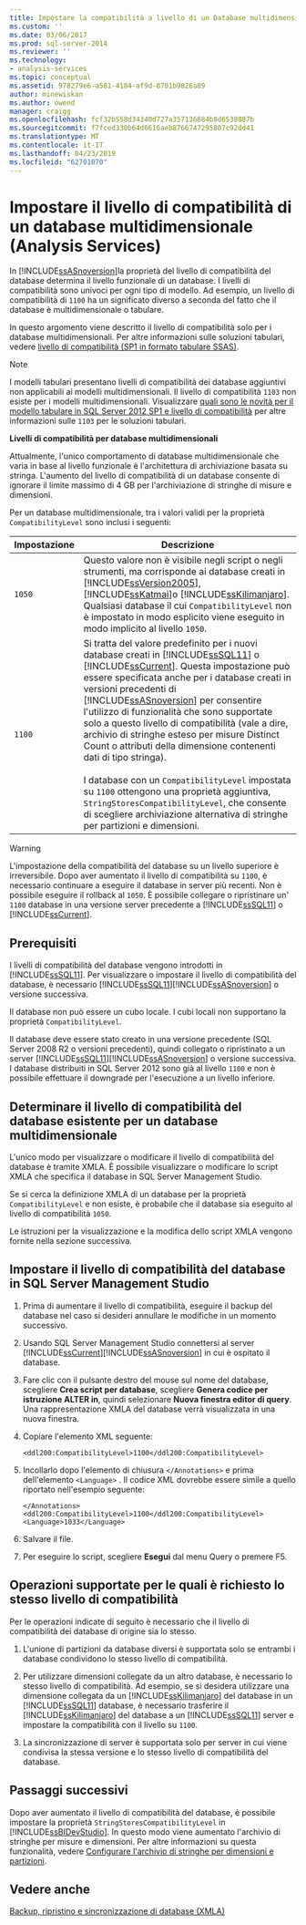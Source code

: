 ```yaml
---
title: Impostare la compatibilità a livello di un Database multidimensionale (Analysis Services) | Microsoft Docs
ms.custom: ''
ms.date: 03/06/2017
ms.prod: sql-server-2014
ms.reviewer: ''
ms.technology:
- analysis-services
ms.topic: conceptual
ms.assetid: 978279e6-a581-4184-af9d-8701b9826a89
author: minewiskan
ms.author: owend
manager: craigg
ms.openlocfilehash: fcf32b558d34340d727a357136884b8d6530887b
ms.sourcegitcommit: f7fced330b64d6616aeb8766747295807c92dd41
ms.translationtype: MT
ms.contentlocale: it-IT
ms.lasthandoff: 04/23/2019
ms.locfileid: "62701070"
---
```

# <a name="set-the-compatibility-level-of-a-multidimensional-database-analysis-services"></a>Impostare il livello di compatibilità di un database multidimensionale (Analysis Services)
  In [!INCLUDE[ssASnoversion](../../includes/ssasnoversion-md.md)]la proprietà del livello di compatibilità del database determina il livello funzionale di un database. I livelli di compatibilità sono univoci per ogni tipo di modello. Ad esempio, un livello di compatibilità di `1100` ha un significato diverso a seconda del fatto che il database è multidimensionale o tabulare.  
  
 In questo argomento viene descritto il livello di compatibilità solo per i database multidimensionali. Per altre informazioni sulle soluzioni tabulari, vedere [livello di compatibilità &#40;SP1 in formato tabulare SSAS&#41;](../tabular-models/compatibility-level-for-tabular-models-in-analysis-services.md).  
  
> [!NOTE]  
>  I modelli tabulari presentano livelli di compatibilità dei database aggiuntivi non applicabili ai modelli multidimensionali. Il livello di compatibilità `1103` non esiste per i modelli multidimensionali. Visualizzare [quali sono le novità per il modello tabulare in SQL Server 2012 SP1 e livello di compatibilità](https://go.microsoft.com/fwlink/?LinkId=301727) per altre informazioni sulle `1103` per le soluzioni tabulari.  
  
 **Livelli di compatibilità per database multidimensionali**  
  
 Attualmente, l'unico comportamento di database multidimensionale che varia in base al livello funzionale è l'architettura di archiviazione basata su stringa. L'aumento del livello di compatibilità di un database consente di ignorare il limite massimo di 4 GB per l'archiviazione di stringhe di misure e dimensioni.  
  
 Per un database multidimensionale, tra i valori validi per la proprietà `CompatibilityLevel` sono inclusi i seguenti:  
  
|Impostazione|Descrizione|  
|-------------|-----------------|  
|`1050`|Questo valore non è visibile negli script o negli strumenti, ma corrisponde ai database creati in [!INCLUDE[ssVersion2005](../../includes/ssversion2005-md.md)], [!INCLUDE[ssKatmai](../../includes/sskatmai-md.md)]o [!INCLUDE[ssKilimanjaro](../../includes/sskilimanjaro-md.md)]. Qualsiasi database il cui `CompatibilityLevel` non è impostato in modo esplicito viene eseguito in modo implicito al livello `1050`.|  
|`1100`|Si tratta del valore predefinito per i nuovi database creati in [!INCLUDE[ssSQL11](../../includes/sssql11-md.md)] o [!INCLUDE[ssCurrent](../../includes/sscurrent-md.md)]. Questa impostazione può essere specificata anche per i database creati in versioni precedenti di [!INCLUDE[ssASnoversion](../../includes/ssasnoversion-md.md)] per consentire l'utilizzo di funzionalità che sono supportate solo a questo livello di compatibilità (vale a dire, archivio di stringhe esteso per misure Distinct Count o attributi della dimensione contenenti dati di tipo stringa).<br /><br /> I database con un `CompatibilityLevel` impostata su `1100` ottengono una proprietà aggiuntiva, `StringStoresCompatibilityLevel`, che consente di scegliere archiviazione alternativa di stringhe per partizioni e dimensioni.|  
  
> [!WARNING]  
>  L'impostazione della compatibilità del database su un livello superiore è irreversibile. Dopo aver aumentato il livello di compatibilità su `1100`, è necessario continuare a eseguire il database in server più recenti. Non è possibile eseguire il rollback al `1050`. È possibile collegare o ripristinare un' `1100` database in una versione server precedente a [!INCLUDE[ssSQL11](../../includes/sssql11-md.md)] o [!INCLUDE[ssCurrent](../../includes/sscurrent-md.md)].  
  
## <a name="prerequisites"></a>Prerequisiti  
 I livelli di compatibilità del database vengono introdotti in [!INCLUDE[ssSQL11](../../includes/sssql11-md.md)]. Per visualizzare o impostare il livello di compatibilità del database, è necessario [!INCLUDE[ssSQL11](../../includes/sssql11-md.md)][!INCLUDE[ssASnoversion](../../includes/ssasnoversion-md.md)] o versione successiva.  
  
 Il database non può essere un cubo locale. I cubi locali non supportano la proprietà `CompatibilityLevel`.  
  
 Il database deve essere stato creato in una versione precedente (SQL Server 2008 R2 o versioni precedenti), quindi collegato o ripristinato a un server [!INCLUDE[ssSQL11](../../includes/sssql11-md.md)][!INCLUDE[ssASnoversion](../../includes/ssasnoversion-md.md)] o versione successiva. I database distribuiti in SQL Server 2012 sono già al livello `1100` e non è possibile effettuare il downgrade per l'esecuzione a un livello inferiore.  
  
## <a name="determine-the-existing-database-compatibility-level-for-a-multidimensional-database"></a>Determinare il livello di compatibilità del database esistente per un database multidimensionale  
 L'unico modo per visualizzare o modificare il livello di compatibilità del database è tramite XMLA. È possibile visualizzare o modificare lo script XMLA che specifica il database in SQL Server Management Studio.  
  
 Se si cerca la definizione XMLA di un database per la proprietà `CompatibilityLevel` e non esiste, è probabile che il database sia eseguito al livello di compatibilità `1050`.  
  
 Le istruzioni per la visualizzazione e la modifica dello script XMLA vengono fornite nella sezione successiva.  
  
## <a name="set-the-database-compatibility-level-in-sql-server-management-studio"></a>Impostare il livello di compatibilità del database in SQL Server Management Studio  
  
1.  Prima di aumentare il livello di compatibilità, eseguire il backup del database nel caso si desideri annullare le modifiche in un momento successivo.  
  
2.  Usando SQL Server Management Studio connettersi al server [!INCLUDE[ssCurrent](../../includes/sscurrent-md.md)][!INCLUDE[ssASnoversion](../../includes/ssasnoversion-md.md)] in cui è ospitato il database.  
  
3.  Fare clic con il pulsante destro del mouse sul nome del database, scegliere **Crea script per database**, scegliere **Genera codice per istruzione ALTER in**, quindi selezionare **Nuova finestra editor di query**. Una rappresentazione XMLA del database verrà visualizzata in una nuova finestra.  
  
4.  Copiare l'elemento XML seguente:  
  
    ```  
    <ddl200:CompatibilityLevel>1100</ddl200:CompatibilityLevel>  
    ```  
  
5.  Incollarlo dopo l'elemento di chiusura `</Annotations>` e prima dell'elemento `<Language>` . Il codice XML dovrebbe essere simile a quello riportato nell'esempio seguente:  
  
    ```  
    </Annotations>  
    <ddl200:CompatibilityLevel>1100</ddl200:CompatibilityLevel>  
    <Language>1033</Language>  
    ```  
  
6.  Salvare il file.  
  
7.  Per eseguire lo script, scegliere **Esegui** dal menu Query o premere F5.  
  
## <a name="supported-operations-that-require-the-same-compatibility-level"></a>Operazioni supportate per le quali è richiesto lo stesso livello di compatibilità  
 Per le operazioni indicate di seguito è necessario che il livello di compatibilità dei database di origine sia lo stesso.  
  
1.  L'unione di partizioni da database diversi è supportata solo se entrambi i database condividono lo stesso livello di compatibilità.  
  
2.  Per utilizzare dimensioni collegate da un altro database, è necessario lo stesso livello di compatibilità. Ad esempio, se si desidera utilizzare una dimensione collegata da un [!INCLUDE[ssKilimanjaro](../../includes/sskilimanjaro-md.md)] del database in un [!INCLUDE[ssSQL11](../../includes/sssql11-md.md)] database, è necessario trasferire il [!INCLUDE[ssKilimanjaro](../../includes/sskilimanjaro-md.md)] del database a un [!INCLUDE[ssSQL11](../../includes/sssql11-md.md)] server e impostare la compatibilità con il livello su `1100`.  
  
3.  La sincronizzazione di server è supportata solo per server in cui viene condivisa la stessa versione e lo stesso livello di compatibilità del database.  
  
## <a name="next-steps"></a>Passaggi successivi  
 Dopo aver aumentato il livello di compatibilità del database, è possibile impostare la proprietà `StringStoresCompatibilityLevel` in [!INCLUDE[ssBIDevStudio](../../includes/ssbidevstudio-md.md)]. In questo modo viene aumentato l'archivio di stringhe per misure e dimensioni. Per altre informazioni su questa funzionalità, vedere [Configurare l'archivio di stringhe per dimensioni e partizioni](configure-string-storage-for-dimensions-and-partitions.md).  
  
## <a name="see-also"></a>Vedere anche  
 [Backup, ripristino e sincronizzazione di database &#40;XMLA&#41;](../multidimensional-models-scripting-language-assl-xmla/backing-up-restoring-and-synchronizing-databases-xmla.md)  
  
  
